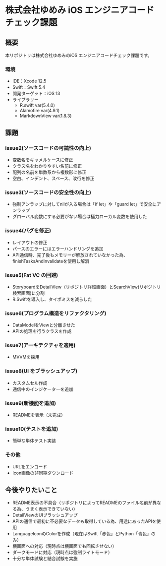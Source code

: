 # 株式会社ゆめみ iOS エンジニアコードチェック課題

## 概要

本リポジトリは株式会社ゆめみのiOS エンジニアコードチェック課題です。

### 環境

- IDE：Xcode 12.5
- Swift：Swift 5.4
- 開発ターゲット：iOS 13
- ライブラリー
  - R.swift var(5.4.0)
  - Alamofire var(4.9.1)
  - MarkdownView var(1.8.3)


## 課題
### issue2(ソースコードの可読性の向上)
- 変数名をキャメルケースに修正
- クラス名をわかりやすい名前に修正
- 配列の名前を単数系から複数形に修正
- 空白、インデント、スペース、改行を修正


### issue3(ソースコードの安全性の向上)
- 強制アンラップに対してnilが入る場合は「if let」や「guard let」で安全にアンラップ
- グローバル変数にする必要がない場合は極力ローカル変数を使用した


### issue4(バグを修正)
- レイアウトの修正
- パースのエラーにはエラーハンドリングを追加
- API通信時、完了後もメモリーが解放されていなかった為、finishTasksAndInvalidateを使用し解消


### issue5(Fat VC の回避)
- StoryboardをDetailView（リポジトリ詳細画面）とSearchView(リポジトリ検索画面)に分割
- R.Swiftを導入し、タイポミスを減らした


### issue6(プログラム構造をリファクタリング)
- DataModelをViewと分離させた
- APIの処理を行うクラスを作成


### issue7(アーキテクチャを適用)
- MVVMを採用


### issue8(UI をブラッシュアップ)
- カスタムセル作成
- 通信中のインジケーターを追加


### issue9(新機能を追加)
- READMEを表示（未完成）


### issue10(テストを追加)
- 簡単な単体テスト実装


### その他
- URLをエンコード
- Icon画像の非同期ダウンロード


## 今後やりたいこと
- README表示の不具合（リポジトリによってREADMEのファイル名前が異なる為、うまく表示できていない）
- DetailViewのUIブラッシュアップ
- APIの通信で最初に不必要なデータも取得している為、用途にあったAPIを使用
- LanguageIconのColorを作成（現在はSwift「赤色」とPython「青色」のみ）
- 横画面への対応（現時点は横画面でも回転させない）
- ダークモードに対応（現時点は強制ライトモード）
- 十分な単体試験と結合試験を実施

